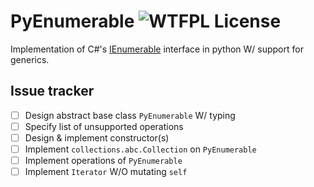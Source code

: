 # PyEnumerable ![WTFPL License](http://www.wtfpl.net/wp-content/uploads/2012/12/wtfpl-badge-4.png)

Implementation of C#'s [IEnumerable](https://learn.microsoft.com/en-us/dotnet/api/system.collections.generic.ienumerable-1?view=net-9.0) interface in python W/ support for generics.

## Issue tracker
- [ ] Design abstract base class `PyEnumerable` W/ typing
- [ ] Specify list of unsupported operations
- [ ] Design & implement constructor(s)
- [ ] Implement `collections.abc.Collection` on `PyEnumerable`
- [ ] Implement operations of `PyEnumerable`
- [ ] Implement `Iterator` W/O mutating `self`
